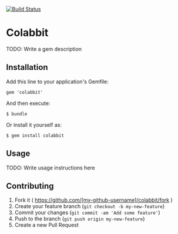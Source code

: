 [![Build Status](https://travis-ci.org/jvalentini/colabbit.svg?branch=master)](https://travis-ci.org/jvalentini/colabbit)

# Colabbit

TODO: Write a gem description

## Installation

Add this line to your application's Gemfile:

    gem 'colabbit'

And then execute:

    $ bundle

Or install it yourself as:

    $ gem install colabbit

## Usage

TODO: Write usage instructions here

## Contributing

1. Fork it ( https://github.com/[my-github-username]/colabbit/fork )
2. Create your feature branch (`git checkout -b my-new-feature`)
3. Commit your changes (`git commit -am 'Add some feature'`)
4. Push to the branch (`git push origin my-new-feature`)
5. Create a new Pull Request
